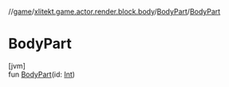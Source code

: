 //[game](../../../index.md)/[xlitekt.game.actor.render.block.body](../index.md)/[BodyPart](index.md)/[BodyPart](-body-part.md)

# BodyPart

[jvm]\
fun [BodyPart](-body-part.md)(id: [Int](https://kotlinlang.org/api/latest/jvm/stdlib/kotlin/-int/index.html))
